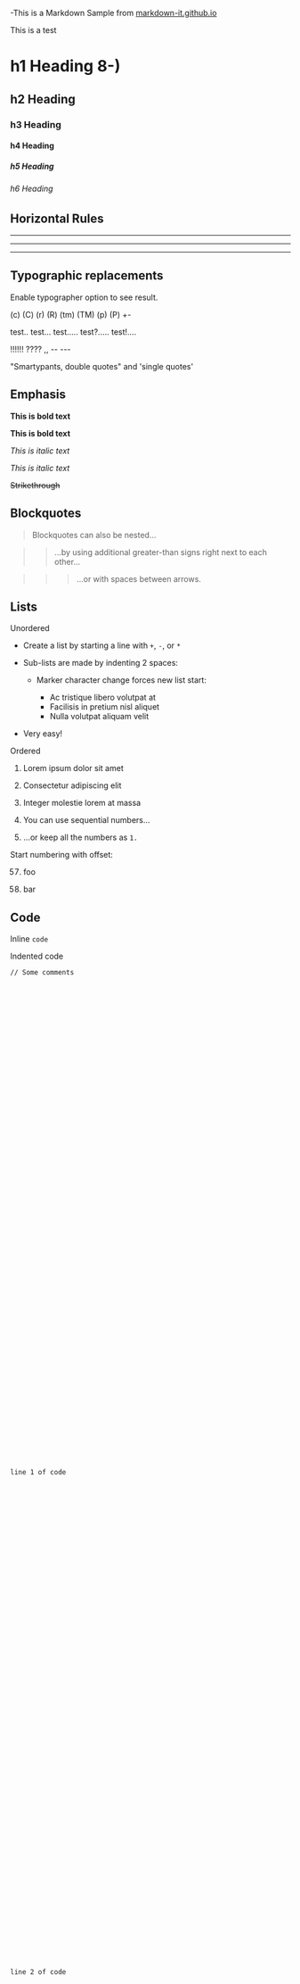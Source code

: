 -This is a Markdown Sample from [markdown-it.github.io](https://markdown-it.github.io/)

This is a test













































# h1 Heading 8-)































































## h2 Heading































































### h3 Heading































































#### h4 Heading































































##### h5 Heading































































###### h6 Heading































































































































































































## Horizontal Rules































































































































___































































































































---































































































































***































































































































































































## Typographic replacements































































































































Enable typographer option to see result.































































































































(c) (C) (r) (R) (tm) (TM) (p) (P) +-































































































































test.. test... test..... test?..... test!....































































































































!!!!!! ???? ,,  -- ---































































































































"Smartypants, double quotes" and 'single quotes'































































































































































































## Emphasis































































































































**This is bold text**































































































































__This is bold text__































































































































*This is italic text*































































































































_This is italic text_































































































































~~Strikethrough~~































































































































































































## Blockquotes































































































































































































> Blockquotes can also be nested...































































>> ...by using additional greater-than signs right next to each other...































































> > > ...or with spaces between arrows.































































































































































































## Lists































































































































Unordered































































































































+ Create a list by starting a line with `+`, `-`, or `*`































































+ Sub-lists are made by indenting 2 spaces:































































  - Marker character change forces new list start:































































    * Ac tristique libero volutpat at































































    + Facilisis in pretium nisl aliquet































































    - Nulla volutpat aliquam velit































































+ Very easy!































































































































Ordered































































































































1. Lorem ipsum dolor sit amet































































2. Consectetur adipiscing elit































































3. Integer molestie lorem at massa































































































































































































1. You can use sequential numbers...































































1. ...or keep all the numbers as `1.`































































































































Start numbering with offset:































































































































57. foo































































1. bar































































































































































































## Code































































































































Inline `code`































































































































Indented code































































































































    // Some comments































































    line 1 of code































































    line 2 of code































































    line 3 of code































































































































































































Block code "fences"































































































































```































































Sample text here...































































```































































































































Syntax highlighting































































































































``` js































































var foo = function (bar) {































































  return bar++;































































};































































































































console.log(foo(5));































































```































































































































## Tables































































































































| Option | Description |































































| ------ | ----------- |































































| data   | path to data files to supply the data that will be passed into templates. |































































| engine | engine to be used for processing templates. Handlebars is the default. |































































| ext    | extension to be used for dest files. |































































































































Right aligned columns































































































































| Option | Description |































































| ------:| -----------:|































































| data   | path to data files to supply the data that will be passed into templates. |































































| engine | engine to be used for processing templates. Handlebars is the default. |































































| ext    | extension to be used for dest files. |































































































































































































## Links































































































































[link text](http://dev.nodeca.com)































































































































[link with title](http://nodeca.github.io/pica/demo/ "title text!")































































































































Autoconverted link https://github.com/nodeca/pica (enable linkify to see)































































































































































































## Images































































































































![Minion](https://octodex.github.com/images/minion.png)































































![Stormtroopocat](https://octodex.github.com/images/stormtroopocat.jpg "The Stormtroopocat")































































































































Like links, Images also have a footnote style syntax































































































































![Alt text][id]































































































































With a reference later in the document defining the URL location:































































































































[id]: https://octodex.github.com/images/dojocat.jpg  "The Dojocat"































































































































































































## Plugins































































































































The killer feature of `markdown-it` is very effective support of































































[syntax plugins](https://www.npmjs.org/browse/keyword/markdown-it-plugin).































































































































































































### [Emojies](https://github.com/markdown-it/markdown-it-emoji)































































































































> Classic markup: :wink: :cry: :laughing: :yum:































































>































































> Shortcuts (emoticons): :-) :-( 8-) ;)































































































































see [how to change output](https://github.com/markdown-it/markdown-it-emoji#change-output) with twemoji.































































































































































































### [Subscript](https://github.com/markdown-it/markdown-it-sub) / [Superscript](https://github.com/markdown-it/markdown-it-sup)































































































































- 19^th^































































- H~2~O































































































































































































### [\<ins>](https://github.com/markdown-it/markdown-it-ins)































































































































++Inserted text++































































































































































































### [\<mark>](https://github.com/markdown-it/markdown-it-mark)































































































































==Marked text==































































































































































































### [Footnotes](https://github.com/markdown-it/markdown-it-footnote)































































































































Footnote 1 link[^first].































































































































Footnote 2 link[^second].































































































































Inline footnote^[Text of inline footnote] definition.































































































































Duplicated footnote reference[^second].































































































































[^first]: Footnote **can have markup**































































































































    and multiple paragraphs.































































































































[^second]: Footnote text.































































































































































































### [Definition lists](https://github.com/markdown-it/markdown-it-deflist)































































































































Term 1































































































































:   Definition 1































































with lazy continuation.































































































































Term 2 with *inline markup*































































































































:   Definition 2































































































































        { some code, part of Definition 2 }































































































































    Third paragraph of definition 2.































































































































_Compact style:_































































































































Term 1































































  ~ Definition 1































































































































Term 2































































  ~ Definition 2a































































  ~ Definition 2b































































































































































































### [Abbreviations](https://github.com/markdown-it/markdown-it-abbr)































































































































This is HTML abbreviation example.































































































































It converts "HTML", but keep intact partial entries like "xxxHTMLyyy" and so on.































































































































*[HTML]: Hyper Text Markup Language































































































































### [Custom containers](https://github.com/markdown-it/markdown-it-container)































































































































::: warning































































*here be dragons*































































:::